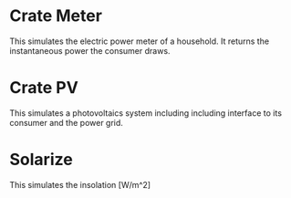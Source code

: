 # Crate Meter

This simulates the electric power meter of a household. It returns
the instantaneous power the consumer draws.

# Crate PV
This simulates a photovoltaics system including including interface to its
consumer and the power grid.

# Solarize
This simulates the insolation [W/m^2]
